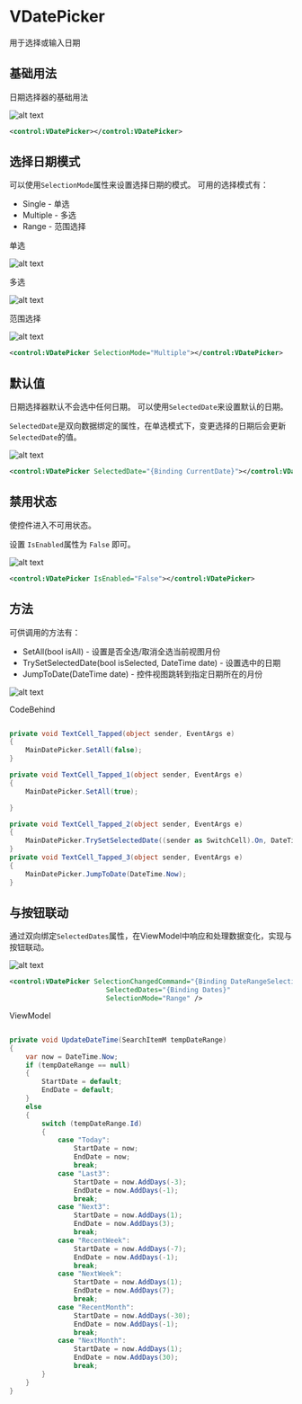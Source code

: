 
# VDatePicker

用于选择或输入日期


## 基础用法


日期选择器的基础用法


![alt text](assets/image-58.png)


```xml
<control:VDatePicker></control:VDatePicker>

```


## 选择日期模式


可以使用`SelectionMode`属性来设置选择日期的模式。
可用的选择模式有：

* Single - 单选
* Multiple - 多选
* Range - 范围选择


单选

![alt text](assets/recording-7.gif)

多选

![alt text](assets/recording-8.gif)

范围选择

![alt text](assets/recording-9.gif)

```xml
<control:VDatePicker SelectionMode="Multiple"></control:VDatePicker>

```


## 默认值​

日期选择器默认不会选中任何日期。 可以使用`SelectedDate`来设置默认的日期。

`SelectedDate`是双向数据绑定的属性，在单选模式下，变更选择的日期后会更新`SelectedDate`的值。


![alt text](assets/image-57.png)


```xml
<control:VDatePicker SelectedDate="{Binding CurrentDate}"></control:VDatePicker>

```



## 禁用状态


使控件进入不可用状态。

设置 `IsEnabled`属性为 `False` 即可。

![alt text](assets/image-59.png)


```xml
<control:VDatePicker IsEnabled="False"></control:VDatePicker>

```


## 方法

可供调用的方法有：

* SetAll(bool isAll) - 设置是否全选/取消全选当前视图月份
* TrySetSelectedDate(bool isSelected, DateTime date) - 设置选中的日期
* JumpToDate(DateTime date) - 控件视图跳转到指定日期所在的月份


![alt text](assets/recording-10.gif)

CodeBehind

```csharp

private void TextCell_Tapped(object sender, EventArgs e)
{
    MainDatePicker.SetAll(false);
}

private void TextCell_Tapped_1(object sender, EventArgs e)
{
    MainDatePicker.SetAll(true);

}

private void TextCell_Tapped_2(object sender, EventArgs e)
{
    MainDatePicker.TrySetSelectedDate((sender as SwitchCell).On, DateTime.Now);
}
private void TextCell_Tapped_3(object sender, EventArgs e)
{
    MainDatePicker.JumpToDate(DateTime.Now);
}
```


## 与按钮联动

通过双向绑定`SelectedDates`属性，在ViewModel中响应和处理数据变化，实现与按钮联动。

![alt text](assets/recording-11.gif)


```xml
<control:VDatePicker SelectionChangedCommand="{Binding DateRangeSelectionChangedCommand}"
                        SelectedDates="{Binding Dates}"
                        SelectionMode="Range" />

```

ViewModel

```csharp

private void UpdateDateTime(SearchItemM tempDateRange)
{
    var now = DateTime.Now;
    if (tempDateRange == null)
    {
        StartDate = default;
        EndDate = default;
    }
    else
    {
        switch (tempDateRange.Id)
        {
            case "Today":
                StartDate = now;
                EndDate = now;
                break;
            case "Last3":
                StartDate = now.AddDays(-3);
                EndDate = now.AddDays(-1);
                break;
            case "Next3":
                StartDate = now.AddDays(1);
                EndDate = now.AddDays(3);
                break;
            case "RecentWeek":
                StartDate = now.AddDays(-7);
                EndDate = now.AddDays(-1);
                break;
            case "NextWeek":
                StartDate = now.AddDays(1);
                EndDate = now.AddDays(7);
                break;
            case "RecentMonth":
                StartDate = now.AddDays(-30);
                EndDate = now.AddDays(-1);
                break;
            case "NextMonth":
                StartDate = now.AddDays(1);
                EndDate = now.AddDays(30);
                break;
        }
    }
}

```